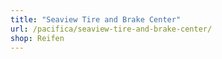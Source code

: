 ```yaml
---
title: "Seaview Tire and Brake Center"
url: /pacifica/seaview-tire-and-brake-center/
shop: Reifen
---
```

